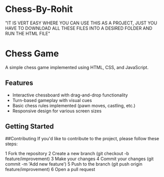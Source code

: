 # Chess-By-Rohit
"IT IS VERT EASY WHERE YOU CAN USE THIS AS A PROJECT, JUST YOU HAVE TO DOWNLOAD ALL THESE FILES INTO A DESIRED FOLDER AND RUN THE HTML FILE"
# Chess Game

A simple chess game implemented using HTML, CSS, and JavaScript.
## Features

- Interactive chessboard with drag-and-drop functionality
- Turn-based gameplay with visual cues
- Basic chess rules implemented (pawn moves, castling, etc.)
- Responsive design for various screen sizes

## Getting Started
##Contributing
If you'd like to contribute to the project, please follow these steps:

1 Fork the repository
2 Create a new branch (git checkout -b feature/improvement)
3 Make your changes
4 Commit your changes (git commit -m 'Add new feature')
5 Push to the branch (git push origin feature/improvement)
6 Open a pull request
